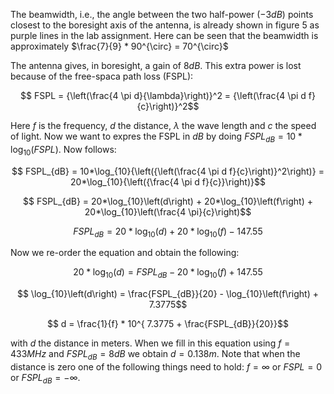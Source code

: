 
The beamwidth, i.e., the angle between the two half-power ($-3dB$) points closest to the boresight axis of the antenna, is already shown in figure 5 as purple lines in the lab assignment. Here can be seen that the beamwidth is approximately $\frac{7}{9} * 90^{\circ} = 70^{\circ}$ 

The antenna gives, in boresight, a gain of $8dB$. This extra power is lost because of the free-spaca path loss (FSPL):

$$ FSPL = {\left(\frac{4 \pi d}{\lambda}\right)}^2 = {\left(\frac{4 \pi d f}{c}\right)}^2$$

Here $f$ is the frequency, $d$ the distance, $\lambda$ the wave length and $c$ the speed of light. Now we want to expres the FSPL in $dB$ by doing $FSPL_{dB} = 10*\log_{10}{(FSPL)}$. Now follows:

$$ FSPL_{dB} = 10*\log_{10}{\left({\left(\frac{4 \pi d f}{c}\right)}^2\right)} = 20*\log_{10}{\left({\frac{4 \pi d f}{c}}\right)}$$

$$ FSPL_{dB} = 20*\log_{10}\left(d\right) + 20*\log_{10}\left(f\right) + 20*\log_{10}\left(\frac{4 \pi}{c}\right)$$

$$ FSPL_{dB} = 20*\log_{10}\left(d\right) + 20*\log_{10}\left(f\right) - 147.55$$

Now we re-order the equation and obtain the following:

$$ 20*\log_{10}\left(d\right) = FSPL_{dB} -  20*\log_{10}\left(f\right) + 147.55$$

$$ \log_{10}\left(d\right) = \frac{FSPL_{dB}}{20} - \log_{10}\left(f\right) + 7.3775$$

$$ d = \frac{1}{f} * 10^{ 7.3775 + \frac{FSPL_{dB}}{20}}$$

with $d$ the distance in meters. When we fill in this equation using $f=433 MHz$ and $FSPL_{dB}=8 dB$ we obtain $d = 0.138m$. Note that when the distance is zero one of the following things need to hold: $f = \infty$ or $FSPL = 0$ or $FSPL_{dB} = -\infty$.
